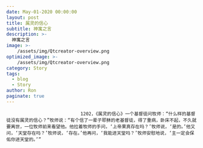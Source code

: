```yaml
---
date: May-01-2020 00:00:00
layout: post
title: 属灵的信心
subtitle: 神寓之言
description: >-
  神寓之言
image: >-
    /assets/img/Qtcreator-overview.png
optimized_image: >-
    /assets/img/Qtcreator-overview.png
category: Story
tags:
  - blog
  - Story
author: Ron
paginate: true
---
```


							　　1202，《属灵的信心》一个基督徒问牧师：“什么样的基督徒没有属灵的信心？”牧师说：“有个信了一辈子耶稣的老基督徒，得了重病，卧床不起，不久就要离世，一位牧师前来看望他。他拉着牧师的手问，‘上帝果真存在吗？’牧师说，‘是的。’他又问，‘天堂存在吗？’牧师说，‘存在。’他再问，‘我能进天堂吗？’牧师安慰地说，‘主一定会保佑你进天堂的。’”
							
							
						